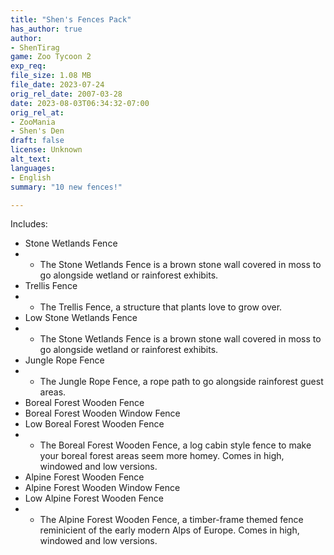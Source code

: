 ```yaml
---
title: "Shen's Fences Pack"
has_author: true
author: 
- ShenTirag
game: Zoo Tycoon 2
exp_req: 
file_size: 1.08 MB
file_date: 2023-07-24
orig_rel_date: 2007-03-28
date: 2023-08-03T06:34:32-07:00
orig_rel_at: 
- ZooMania
- Shen's Den
draft: false
license: Unknown
alt_text: 
languages:
- English
summary: "10 new fences!"

---
```


Includes: 
- Stone Wetlands Fence
- - The Stone Wetlands Fence is a brown stone wall covered in moss to go alongside wetland or rainforest exhibits.
- Trellis Fence
- - The Trellis Fence, a structure that plants love to grow over.
- Low Stone Wetlands Fence
- - The Stone Wetlands Fence is a brown stone wall covered in moss to go alongside wetland or rainforest exhibits.
- Jungle Rope Fence
- - The Jungle Rope Fence, a rope path to go alongside rainforest guest areas.
- Boreal Forest Wooden Fence
- Boreal Forest Wooden Window Fence
- Low Boreal Forest Wooden Fence
- - The Boreal Forest Wooden Fence, a log cabin style fence to make your boreal forest areas seem more homey.  Comes in high, windowed and low versions.
- Alpine Forest Wooden Fence
- Alpine Forest Wooden Window Fence
- Low Alpine Forest Wooden Fence
- - The Alpine Forest Wooden Fence, a timber-frame themed fence reminicient of the early modern Alps of Europe.  Comes in high, windowed and low versions.